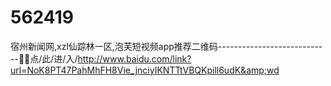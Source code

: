 # 562419
宿州新闻网,xzl仙踪林一区,泡芙短视频app推荐二维码----------------------------🌁🌁点/此/进/入/http://www.baidu.com/link?url=NoK8PT47PahMhFH8Vie_jnciyIKNTTtVBQKpill6udK&amp;wd
